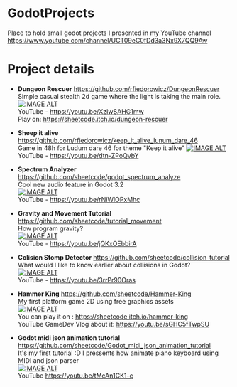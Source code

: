 # GodotProjects
Place to hold small godot projects I presented in my YouTube channel  
https://www.youtube.com/channel/UCT09eC0fDd3a3Nx9X7QQ9Aw

# Project details
- **Dungeon Rescuer**  https://github.com/rfiedorowicz/DungeonRescuer
Simple casual stealth 2d game where the light is taking the main role.
[![IMAGE ALT](https://img.youtube.com/vi/XzIwSAHG1mw/0.jpg)](https://www.youtube.com/watch?v=XzIwSAHG1mw)  
YouTube - https://youtu.be/XzIwSAHG1mw  
Play on: https://sheetcode.itch.io/dungeon-rescuer

- **Sheep it alive**  https://github.com/rfiedorowicz/keep_it_alive_lunum_dare_46  
Game in 48h for Ludum dare 46 for theme "Keep it alive"
[![IMAGE ALT](https://img.youtube.com/vi/dtn-ZPoQvbY/0.jpg)](https://www.youtube.com/watch?v=dtn-ZPoQvbY)  
YouTube - https://youtu.be/dtn-ZPoQvbY

- **Spectrum Analyzer**  https://github.com/sheetcode/godot_spectrum_analyze  
Cool new audio feature in Godot 3.2  
[![IMAGE ALT](https://img.youtube.com/vi/rNiWlOPxMhc/0.jpg)](https://www.youtube.com/watch?v=rNiWlOPxMhc)  
YouTube - https://youtu.be/rNiWlOPxMhc

- **Gravity and Movement Tutorial**  https://github.com/sheetcode/tutorial_movement  
How program gravity?  
[![IMAGE ALT](https://img.youtube.com/vi/jQKxOEbbirA/0.jpg)](https://www.youtube.com/watch?v=jQKxOEbbirA)  
YouTube - https://youtu.be/jQKxOEbbirA

- **Colision Stomp Detector**  https://github.com/sheetcode/collision_tutorial  
What would I like to know earlier about collisions in Godot?   
[![IMAGE ALT](https://img.youtube.com/vi/3rrPr90Oras/0.jpg)](https://www.youtube.com/watch?v=3rrPr90Oras)  
YouTube - https://youtu.be/3rrPr90Oras

- **Hammer King**  https://github.com/sheetcode/Hammer-King  
My first platform game 2D using free graphics assets  
[![IMAGE ALT](https://img.youtube.com/vi/sGHC5fTwpSU/0.jpg)](https://www.youtube.com/watch?v=sGHC5fTwpSU)  
You can play it on : https://sheetcode.itch.io/hammer-king  
YouTube GameDev Vlog about it: https://youtu.be/sGHC5fTwpSU

- **Godot midi json animation tutorial**  https://github.com/sheetcode/Godot_midi_json_animation_tutorial  
  It's my first tutorial :D I pressents how animate piano keyboard using MIDI and json parser  
[![IMAGE ALT](https://img.youtube.com/vi/tMcAn1CK1-c/0.jpg)](https://www.youtube.com/watch?v=tMcAn1CK1-c)  
  YouTube https://youtu.be/tMcAn1CK1-c


